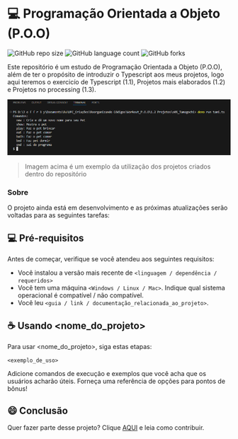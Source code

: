 # 💻 Programação Orientada a Objeto (P.O.O)

![GitHub repo size](https://img.shields.io/github/repo-size/iuricode/README-template?style=for-the-badge)
![GitHub language count](https://img.shields.io/github/languages/count/iuricode/README-template?style=for-the-badge)
![GitHub forks](https://img.shields.io/github/forks/iuricode/README-template?style=for-the-badge)

Este repositório é um estudo de Programação Orientada a Objeto (P.O.O), além de ter o propósito de introduzir o Typescript aos meus projetos, logo aqui teremos o exercicío de Typescript (1.1), Projetos mais elaborados (1.2) e Projetos no processing (1.3).

<img src="./1.4 Readme/image.png" alt="Imagem de demonstração">

> Imagem acima é um exemplo da utilização dos projetos criados dentro do repositório

### Sobre

O projeto ainda está em desenvolvimento e as próximas atualizações serão voltadas para as seguintes tarefas:


## 💻 Pré-requisitos

Antes de começar, verifique se você atendeu aos seguintes requisitos:

- Você instalou a versão mais recente de `<linguagem / dependência / requeridos>`
- Você tem uma máquina `<Windows / Linux / Mac>`. Indique qual sistema operacional é compatível / não compatível.
- Você leu `<guia / link / documentação_relacionada_ao_projeto>`.

## ☕ Usando <nome_do_projeto>

Para usar <nome_do_projeto>, siga estas etapas:

```
<exemplo_de_uso>
```

Adicione comandos de execução e exemplos que você acha que os usuários acharão úteis. Forneça uma referência de opções para pontos de bônus!

## 😄 Conclusão

Quer fazer parte desse projeto? Clique [AQUI](CONTRIBUTING.md) e leia como contribuir.
